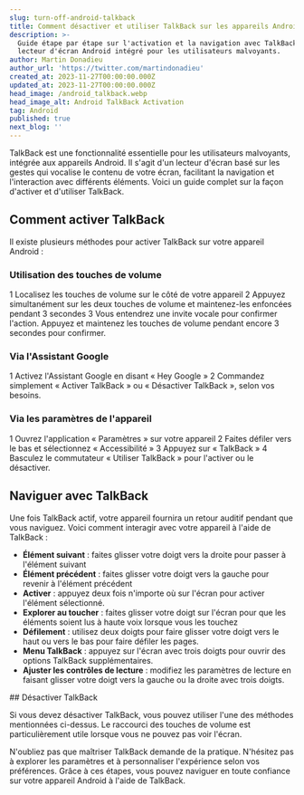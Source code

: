 ```yaml
---
slug: turn-off-android-talkback
title: Comment désactiver et utiliser TalkBack sur les appareils Android
description: >-
  Guide étape par étape sur l'activation et la navigation avec TalkBack, le
  lecteur d'écran Android intégré pour les utilisateurs malvoyants.
author: Martin Donadieu
author_url: 'https://twitter.com/martindonadieu'
created_at: 2023-11-27T00:00:00.000Z
updated_at: 2023-11-27T00:00:00.000Z
head_image: /android_talkback.webp
head_image_alt: Android TalkBack Activation
tag: Android
published: true
next_blog: ''
---
```


TalkBack est une fonctionnalité essentielle pour les utilisateurs malvoyants, intégrée aux appareils Android. Il s'agit d'un lecteur d'écran basé sur les gestes qui vocalise le contenu de votre écran, facilitant la navigation et l'interaction avec différents éléments. Voici un guide complet sur la façon d'activer et d'utiliser TalkBack.

## Comment activer TalkBack

Il existe plusieurs méthodes pour activer TalkBack sur votre appareil Android :

### Utilisation des touches de volume

1 Localisez les touches de volume sur le côté de votre appareil
2 Appuyez simultanément sur les deux touches de volume et maintenez-les enfoncées pendant 3 secondes
3 Vous entendrez une invite vocale pour confirmer l'action. Appuyez et maintenez les touches de volume pendant encore 3 secondes pour confirmer.

### Via l'Assistant Google

1 Activez l'Assistant Google en disant « Hey Google »
2 Commandez simplement « Activer TalkBack » ou « Désactiver TalkBack », selon vos besoins.

### Via les paramètres de l'appareil

1 Ouvrez l'application « Paramètres » sur votre appareil
2 Faites défiler vers le bas et sélectionnez « Accessibilité »
3 Appuyez sur « TalkBack »
4 Basculez le commutateur « Utiliser TalkBack » pour l'activer ou le désactiver.

## Naviguer avec TalkBack

Une fois TalkBack actif, votre appareil fournira un retour auditif pendant que vous naviguez. Voici comment interagir avec votre appareil à l'aide de TalkBack :

- **Élément suivant** : faites glisser votre doigt vers la droite pour passer à l'élément suivant
- **Élément précédent** : faites glisser votre doigt vers la gauche pour revenir à l'élément précédent
- **Activer** : appuyez deux fois n'importe où sur l'écran pour activer l'élément sélectionné.
- **Explorer au toucher** : faites glisser votre doigt sur l'écran pour que les éléments soient lus à haute voix lorsque vous les touchez
- **Défilement** : utilisez deux doigts pour faire glisser votre doigt vers le haut ou vers le bas pour faire défiler les pages.
- **Menu TalkBack** : appuyez sur l'écran avec trois doigts pour ouvrir des options TalkBack supplémentaires.
- **Ajuster les contrôles de lecture** : modifiez les paramètres de lecture en faisant glisser votre doigt vers la gauche ou la droite avec trois doigts.

## Désactiver TalkBack

Si vous devez désactiver TalkBack, vous pouvez utiliser l'une des méthodes mentionnées ci-dessus. Le raccourci des touches de volume est particulièrement utile lorsque vous ne pouvez pas voir l'écran.

N'oubliez pas que maîtriser TalkBack demande de la pratique. N'hésitez pas à explorer les paramètres et à personnaliser l'expérience selon vos préférences. Grâce à ces étapes, vous pouvez naviguer en toute confiance sur votre appareil Android à l'aide de TalkBack.